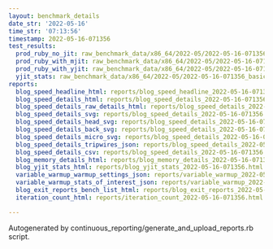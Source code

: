 ```yaml
---
layout: benchmark_details
date_str: '2022-05-16'
time_str: '07:13:56'
timestamp: 2022-05-16-071356
test_results:
  prod_ruby_no_jit: raw_benchmark_data/x86_64/2022-05/2022-05-16-071356_basic_benchmark_prod_ruby_no_jit.json
  prod_ruby_with_mjit: raw_benchmark_data/x86_64/2022-05/2022-05-16-071356_basic_benchmark_prod_ruby_with_mjit.json
  prod_ruby_with_yjit: raw_benchmark_data/x86_64/2022-05/2022-05-16-071356_basic_benchmark_prod_ruby_with_yjit.json
  yjit_stats: raw_benchmark_data/x86_64/2022-05/2022-05-16-071356_basic_benchmark_yjit_stats.json
reports:
  blog_speed_headline_html: reports/blog_speed_headline_2022-05-16-071356.html
  blog_speed_details_html: reports/blog_speed_details_2022-05-16-071356.html
  blog_speed_details_raw_details_html: reports/blog_speed_details_2022-05-16-071356.raw_details.html
  blog_speed_details_svg: reports/blog_speed_details_2022-05-16-071356.svg
  blog_speed_details_head_svg: reports/blog_speed_details_2022-05-16-071356.head.svg
  blog_speed_details_back_svg: reports/blog_speed_details_2022-05-16-071356.back.svg
  blog_speed_details_micro_svg: reports/blog_speed_details_2022-05-16-071356.micro.svg
  blog_speed_details_tripwires_json: reports/blog_speed_details_2022-05-16-071356.tripwires.json
  blog_speed_details_csv: reports/blog_speed_details_2022-05-16-071356.csv
  blog_memory_details_html: reports/blog_memory_details_2022-05-16-071356.html
  blog_yjit_stats_html: reports/blog_yjit_stats_2022-05-16-071356.html
  variable_warmup_warmup_settings_json: reports/variable_warmup_2022-05-16-071356.warmup_settings.json
  variable_warmup_stats_of_interest_json: reports/variable_warmup_2022-05-16-071356.stats_of_interest.json
  blog_exit_reports_bench_list_html: reports/blog_exit_reports_2022-05-16-071356.bench_list.html
  iteration_count_html: reports/iteration_count_2022-05-16-071356.html

---
```

Autogenerated by continuous_reporting/generate_and_upload_reports.rb script.
